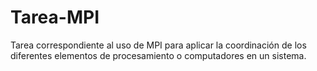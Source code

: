 # Tarea-MPI
Tarea correspondiente al uso de MPI para aplicar la coordinación de los diferentes elementos de procesamiento o computadores en un sistema.
